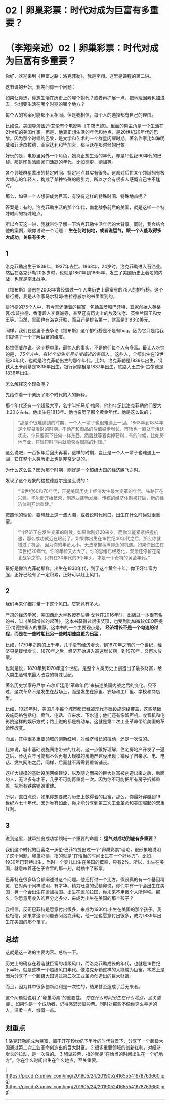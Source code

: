# 02丨卵巢彩票：时代对成为巨富有多重要？

# （李翔亲述）02丨卵巢彩票：时代对成为巨富有多重要？

你好，欢迎来到《巨富之路：洛克菲勒》，我是李翔。这里是课程的第二讲。

这节课的开始，我先问你一个问题：

如果让你选，你想生活在历史上的哪个朝代？或者再扩展一点，把地理因素也加进去，你想要生活在哪个时期的哪个地方？

每个人的答案可能都不太相同。但是我相信，每个人的选择都有自己的理由。

比如说，美国导演伍迪·艾伦有个电影叫《午夜巴黎》。里面的男主角是一个生活在21世纪的美国作家。但是，他真正想生活的年代和地点，是20世纪20年代的巴黎。因为那个时候的巴黎，是文学和艺术的一个群星闪耀时期。著名作家比如海明威和菲茨杰拉德，画家达利和毕加索，都活跃在那时候的巴黎。

好玩的是，电影里另外一个角色，她真正想生活的年代，却是19世纪90年代的巴黎。那是印象派画家们活跃的年代，比如高更、德加等。

各个领域群星辈出的特定时间、特定地点其实有很多。这都对后世某个领域拥有极大雄心的年轻人，构成了某种特殊的吸引力。所以才会有很多人感慨自己生不逢时。

那么，如果一个人想要成为巨富，有没有这样的特殊时间、特殊地点呢？

答案是：有的。洛克菲勒生活的那个年代，南北战争前后的美国，就是这样一个特殊时间的特殊地点。

所以今天这一讲，我就带你了解一下洛克菲勒生活年代的大背景。同时，我会结合他的案例，跟你讨论一个话题： **生在何时何地，或者说运气，跟一个人能取得多大成功，关系有多大** 。

## 1

洛克菲勒出生于1839年，1937年去世。1863年，24岁时，洛克菲勒进入石油业。然后在洛克菲勒20多岁时，也就是1861年到1865年，发生了美国历史上著名的内战，也就是南北战争。

《福布斯》杂志在2008年曾经做过一个人类历史上最富有的75人的排行榜。这个排行榜，我是从作家马尔科姆·格拉德威尔的书里看到的。

排行榜的75个人中，有今天还活着的巨富，包括盖茨和巴菲特、宜家创始人英格瓦·坎普拉德、香港超人李嘉诚等，甚至还有历史上的埃及法老、英格兰国王和女王等。当然，里面也有洛克菲勒，而且还是排名第一，财富是3183亿美元。

同样，我们在这里不去争论《福布斯》这个排行榜是不是有bug，因为它只是给我们提供了一个了解巨富的维度。

格拉德威尔说，这个榜单里，最惊人的事实，不是他们每个人有多富。最让人吃惊的是， *75个人中，有14个出生年月非常接近的美国人* 。这些人，全都出生在19世纪30年代，也就是洛克菲勒出生的那个年代。比如，洛克菲勒是1839年出生，钢铁大王卡耐基是1835年出生，银行家摩根是1837年出生，铁路大王杰伊·古尔德是1836年出生。

怎么解释这个现象呢？

先给你看一个亲历了那个时代的人的解释。

那个年代还有一个超级大亨，名字叫托马斯·梅隆。他的年纪比洛克菲勒他们要大上20岁左右。他出生在1813年。他也亲历了那个黄金年代。他是这么说的：

> “那是个很难遇到的时期，一个人一辈子也很难遇上一回。1863年到1874年是个容易发财的时期。不动产和商品的价值稳步增长，市场也一直处于活跃状态。你只要买下任何一样东西，然后就等着卖掉获利；有的时候，比如房地产业，在很短时间内就能获得很高的利润。”

这么说吧，一百多年后回头再看，这样的时期，岂止是一个人一辈子也难遇上一回，它在整个人类历史上也是非常少见的。

为什么这么说？因为那个时期，刚好是一个超级大国的经济腾飞之时。

发现了这个现象的格拉德威尔是这么说的：

> “19世纪60和70年代，正是美国历史上经济发生最大变革的年代。铁路正在兴建，华尔街开始繁荣，制造业蓬勃发展，传统的经济体制被打破，新的经济体制开始重建。”

按照他的理论，要想赶上这一波大潮，或者说时代风口，出生在什么时候就很重要。

> “当经济正在发生变革的时候，如果你刚好20来岁，而你又能紧紧把握机遇，那么成功就近在眼前了。如果你出生在19世纪40年代之后，那么你就错过了机会，因为你的年龄太小，无法掌握稍纵即逝的机遇。如果你出生在19世纪20年代，你的年龄又太大了，你的思维已经老化，观念还停留在南北战争之前。只有在30年代的9个年头，才是一个奇特的黄金年代。”

最好是像洛克菲勒那样，出生在1830年代，到了这个黄金十年，你正好年富力强，正好已经有了一定积累，正好可以赶上风口。

## 2

我们再来仔细打量一下这个风口。它究竟有多大。

严肃的经济学家，美国西北大学教授罗伯特·戈登在2016年时，出版过一本很有名的书，叫《美国增长的起落》。这本书获得过很多奖项，也受到比如微软CEO萨提亚·纳德拉等人的推荐。这本书的一个主要观点是， **经济增长不是一个匀速的过程，而是在一些时期比另一些时期速度更为迅猛** 。

比如，1770年之前的上千年，几乎没有经济增长，到1870年之前的一个世纪，经济只是缓慢增长，1870年之后，经济开始进入高速增长期，到1970年，又再次放缓。

也就是说，1870年到1970年这个世纪，是整个人类历史上创造出了最多财富，给人类生活带来最大改变的特殊世纪。

著名历史学家丹尼尔·布尔斯廷用“革命年代”来描述美国内战之后的变化。只不过，这次革命不是发生在战场上，而是发生在家里、农场和工厂里、学校和商店里。

比如，1929年时，美国几乎每个城市都已经被现代基础设施网络覆盖，这些基础设施网络包括电、燃气、电话、自来水、下水道；他们还有像留声机、收音机和电影院这样的娱乐方式；路上跑的都是机动车。这就是第二次工业革命带给美国的革命性改变。

而且，其中很多重要领域的创新红利，对经济增长的拉动，还是一次性的。

比如说，城市基础设施网络带来的红利。这一点很好理解，住宅房地产开发了一遍之后，长达百年可能都不会再有大规模的房地产建设出现；铺设了自来水、电、电话、燃气网络之后，同样，后面就不再需要重新铺设。

这样大规模的基础设施网络建设，以及随之而来的巨大财富被创造出来之后，后面的人，无论多有才干，几乎不可能再重复一次。因为你不可能把所有房子拆掉重盖，把所有铁路销毁重建。

所以，直白点说，如果你想要成为历史上数得着的巨富，那么，你最好穿越到19世纪六七十年代。因为唯有如此，你才能分享到第二次工业革命和美国崛起的双重红利。

## 3

说到这里，就牵扯出成功学领域一个重要的命题： **运气对成功到底有多重要？**

我们这个时代的巨富之一沃伦·巴菲特提出过一个“卵巢彩票”理论，很形象地说明了这个问题。卵巢彩票，指的就是“在恰当的时间出生在一个好地方”。比如，1930年巴菲特出生，当时一个婴儿出生在美国的概率，只有2%。所以，出生在美国，就意味着还在子宫里的那一刻，就抽中了彩票。

巴菲特在很多场合都阐述过这个问题。他还打过一个比方。假设真的有一个基因精灵，它对两个同样聪明、有才华、精力旺盛的受精卵说，你们中有一个会出生在美国，另一个会出生在孟加拉国。出生在孟加拉国，你未来不用缴个人所得税。那么，你愿意用收入的百分之多少，来成为出生在美国的那个孩子？

我相信，反正巴菲特是愿意付出很多，来成为1930年出生在美国的那个孩子。我也相信，如果拿这个问题去问洛克菲勒，他一定也愿意付出很多，成为1839年出生在美国的那个孩子。

## 总结

这就是这一讲的主要内容。总结一下。

历史上的确存在着造就巨富的超级风口，而洛克菲勒成长的年代，也就是19世纪下半叶，就是这样一个超级风口年代。像洛克菲勒这样的人能成为巨富，本质上是因为分享了一个超级大国通过第二次工业革命创造出的巨大财富。

而且，因为其中很多创新红利是一次性的，结果甚至造成了后无来者。

这个问题就说明了“卵巢彩票”的重要性。 *你在什么时间出生在什么地点，至关重要* 。如果你是一个成功者，记得感恩卵巢彩票。同时对那些不像你这么幸运的人，温柔一点、慷慨一点。

## 划重点

1.洛克菲勒能成为巨富，离不开在19世纪下半叶的时代背景下，分享了一个超级大国通过第二次工业革命创造出的巨大财富。
2.很多重要领域的创新红利，对经济增长的拉动，是一次性的。
3.卵巢彩票，指的就是“在恰当的时间出生在一个好地方”。你在什么时间出生在什么地点，至关重要。

![https://piccdn3.umiwi.com/img/201905/24/201905241655541678763660.jpg](https://piccdn3.umiwi.com/img/201905/24/201905241655541678763660.jpg)

---
